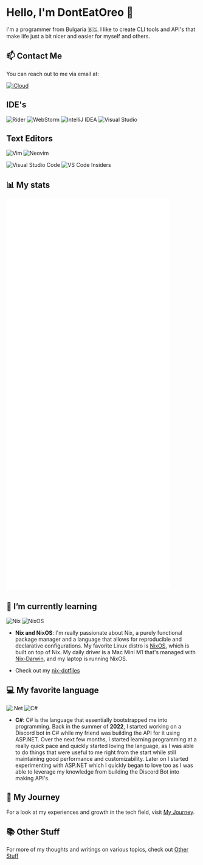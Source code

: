 # Hello, I'm DontEatOreo 👋

I'm a programmer from Bulgaria 🇧🇬. I like to create CLI tools and API's that make life just a bit nicer and easier for myself and others.

## 📫 Contact Me

You can reach out to me via email at:

[![iCloud](https://img.shields.io/badge/iCloud-spica__tinge0p%40icloud.com-blue?logo=icloud)](mailto:spica_tinge0p@icloud.com)

## IDE's

![Rider](https://img.shields.io/badge/Rider-000000.svg?style=for-the-badge&logo=Rider&logoColor=white&color=black&labelColor=crimson)
![WebStorm](https://img.shields.io/badge/webstorm-143?style=for-the-badge&logo=webstorm&logoColor=white&color=black)
![IntelliJ IDEA](https://img.shields.io/badge/IntelliJIDEA-000000.svg?style=for-the-badge&logo=intellij-idea&logoColor=white)
![Visual Studio](https://img.shields.io/badge/Visual%20Studio-5C2D91.svg?style=for-the-badge&logo=visual-studio&logoColor=white)

## Text Editors

![Vim](https://img.shields.io/badge/VIM-%2311AB00.svg?style=for-the-badge&logo=vim&logoColor=white)
![Neovim](https://img.shields.io/badge/NeoVim-%2357A143.svg?&style=for-the-badge&logo=neovim&logoColor=white)

![Visual Studio Code](https://img.shields.io/badge/Visual%20Studio%20Code-0078d7.svg?style=for-the-badge&logo=visual-studio-code&logoColor=white)
![VS Code Insiders](https://img.shields.io/badge/VS%20Code%20Insiders-35b393.svg?style=for-the-badge&logo=visual-studio-code&logoColor=white)

## 📊 My stats

![Metrics](https://raw.githubusercontent.com/DontEatOreo/DontEatOreo/main/github-metrics.svg)

## 🌱 I’m currently learning

![Nix](https://img.shields.io/badge/NIX-5277C3.svg?style=for-the-badge&logo=NixOS&logoColor=white)
![NixOS](https://img.shields.io/badge/NIXOS-5277C3.svg?style=for-the-badge&logo=NixOS&logoColor=white)

- **Nix and NixOS**: I'm really passionate about Nix, a purely functional package manager and a language that allows for reproducible and declarative configurations. My favorite Linux distro is [NixOS](https://nixos.org/), which is built on top of Nix. My daily driver is a Mac Mini M1 that's managed with [Nix-Darwin](https://github.com/LnL7/nix-darwin), and my laptop is running NixOS.

- Check out my [nix-dotfiles](https://github.com/DontEatOreo/nix-dotfiles)

## 💻 My favorite language

![.Net](https://img.shields.io/badge/.NET-5C2D91?style=for-the-badge&logo=.net&logoColor=white)
![C#](https://img.shields.io/badge/c%23-%23239120.svg?style=for-the-badge&logo=csharp&logoColor=white)

- **C#**: C# is the language that essentially bootstrapped me into programming. Back in the summer of **2022**, I started working on a Discord bot in C# while my friend was building the API for it using ASP.NET. Over the next few months, I started learning programming at a really quick pace and quickly started loving the language, as I was able to do things that were useful to me right from the start while still maintaining good performance and customizability. Later on I started experimenting with ASP.NET which I quickly began to love too as I was able to leverage my knowledge from building the Discord Bot into making API's.

## 🚀 My Journey

For a look at my experiences and growth in the tech field, visit [My Journey](./Journies.md).

## 📚 Other Stuff

For more of my thoughts and writings on various topics, check out [Other Stuff](./Other_Stuff.md)
